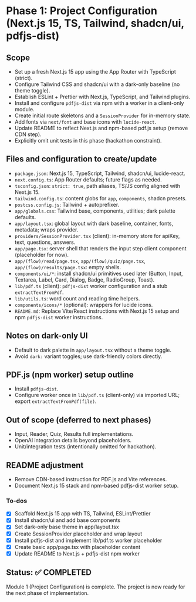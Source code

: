 <!-- b961b676-1342-43a8-aca9-5c6990ebf439 b3dbf41d-1368-4366-9c49-aac38ab1790c -->

# Phase 1: Project Configuration (Next.js 15, TS, Tailwind, shadcn/ui, pdfjs-dist)

## Scope

- Set up a fresh Next.js 15 app using the App Router with TypeScript (strict).
- Configure Tailwind CSS and shadcn/ui with a dark-only baseline (no theme toggle).
- Establish ESLint + Prettier with Next.js, TypeScript, and Tailwind plugins.
- Install and configure `pdfjs-dist` via npm with a worker in a client-only module.
- Create initial route skeletons and a `SessionProvider` for in-memory state.
- Add fonts via `next/font` and base icons with `lucide-react`.
- Update README to reflect Next.js and npm-based pdf.js setup (remove CDN step).
- Explicitly omit unit tests in this phase (hackathon constraint).

## Files and configuration to create/update

- `package.json`: Next.js 15, TypeScript, Tailwind, shadcn/ui, lucide-react.
- `next.config.ts`: App Router defaults; future flags as needed.
- `tsconfig.json`: `strict: true`, path aliases, TS/JS config aligned with Next.js 15.
- `tailwind.config.ts`: content globs for `app`, `components`, shadcn presets.
- `postcss.config.js`: Tailwind + autoprefixer.
- `app/globals.css`: Tailwind base, components, utilities; dark palette defaults.
- `app/layout.tsx`: global layout with dark baseline, container, fonts, metadata; wraps provider.
- `providers/SessionProvider.tsx` (client): in-memory store for apiKey, text, questions, answers.
- `app/page.tsx`: server shell that renders the input step client component (placeholder for now).
- `app/(flow)/read/page.tsx`, `app/(flow)/quiz/page.tsx`, `app/(flow)/results/page.tsx`: empty shells.
- `components/ui/*`: install shadcn/ui primitives used later (Button, Input, Textarea, Label, Card, Dialog, Badge, RadioGroup, Toast).
- `lib/pdf.ts` (client): `pdfjs-dist` worker configuration and a stub `extractTextFromPdf`.
- `lib/utils.ts`: word count and reading time helpers.
- `components/icons/*` (optional): wrappers for lucide icons.
- `README.md`: Replace Vite/React instructions with Next.js 15 setup and npm `pdfjs-dist` worker instructions.

## Notes on dark-only UI

- Default to dark palette in `app/layout.tsx` without a theme toggle.
- Avoid `dark:` variant toggles; use dark-friendly colors directly.

## PDF.js (npm worker) setup outline

- Install `pdfjs-dist`.
- Configure worker once in `lib/pdf.ts` (client-only) via imported URL; export `extractTextFromPdf(file)`.

## Out of scope (deferred to next phases)

- Input, Reader, Quiz, Results full implementations.
- OpenAI integration details beyond placeholders.
- Unit/integration tests (intentionally omitted for hackathon).

## README adjustment

- Remove CDN-based instruction for PDF.js and Vite references.
- Document Next.js 15 stack and npm-based pdfjs-dist worker setup.

### To-dos

- [x] Scaffold Next.js 15 app with TS, Tailwind, ESLint/Prettier
- [x] Install shadcn/ui and add base components
- [x] Set dark-only base theme in app/layout.tsx
- [x] Create SessionProvider placeholder and wrap layout
- [x] Install pdfjs-dist and implement lib/pdf.ts worker placeholder
- [x] Create basic app/page.tsx with placeholder content
- [x] Update README to Next.js + pdfjs-dist npm worker

## Status: ✅ COMPLETED

Module 1 (Project Configuration) is complete. The project is now ready for the next phase of implementation.
